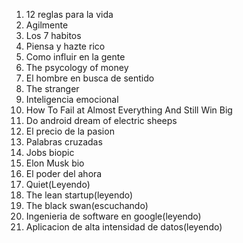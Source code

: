 1. 12 reglas para la vida
2. Agilmente
3. Los 7 habitos
4. Piensa y hazte rico 
5. Como influir en la gente
6. The psycology of money
7. El hombre en busca de sentido 
8. The stranger
9. Inteligencia emocional
10. How To Fail at Almost Everything And Still Win Big
11. Do android dream of electric sheeps
12. El precio de la pasion
13. Palabras cruzadas
14. Jobs biopic
15. Elon Musk bio
16. El poder del ahora
17. Quiet(Leyendo)
18. The lean startup(leyendo)
19. The black swan(escuchando)
20. Ingenieria de software en google(leyendo)
21. Aplicacion de alta intensidad de datos(leyendo)